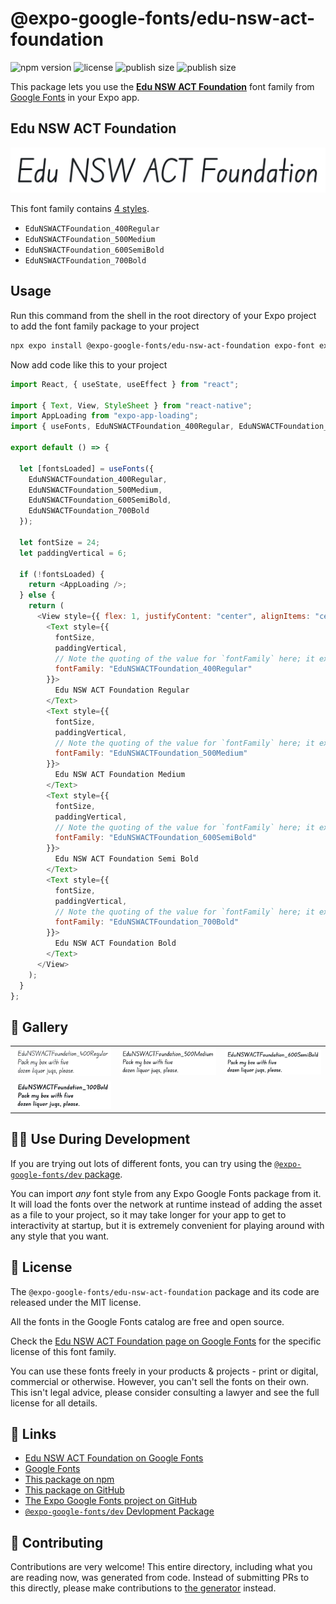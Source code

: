 # @expo-google-fonts/edu-nsw-act-foundation

![npm version](https://flat.badgen.net/npm/v/@expo-google-fonts/edu-nsw-act-foundation)
![license](https://flat.badgen.net/github/license/expo/google-fonts)
![publish size](https://flat.badgen.net/packagephobia/install/@expo-google-fonts/edu-nsw-act-foundation)
![publish size](https://flat.badgen.net/packagephobia/publish/@expo-google-fonts/edu-nsw-act-foundation)

This package lets you use the [**Edu NSW ACT Foundation**](https://fonts.google.com/specimen/Edu+NSW+ACT+Foundation) font family from [Google Fonts](https://fonts.google.com/) in your Expo app.

## Edu NSW ACT Foundation

![Edu NSW ACT Foundation](./font-family.png)

This font family contains [4 styles](#-gallery).

- `EduNSWACTFoundation_400Regular`
- `EduNSWACTFoundation_500Medium`
- `EduNSWACTFoundation_600SemiBold`
- `EduNSWACTFoundation_700Bold`

## Usage

Run this command from the shell in the root directory of your Expo project to add the font family package to your project

```sh
npx expo install @expo-google-fonts/edu-nsw-act-foundation expo-font expo-app-loading
```

Now add code like this to your project

```js
import React, { useState, useEffect } from "react";

import { Text, View, StyleSheet } from "react-native";
import AppLoading from "expo-app-loading";
import { useFonts, EduNSWACTFoundation_400Regular, EduNSWACTFoundation_500Medium, EduNSWACTFoundation_600SemiBold, EduNSWACTFoundation_700Bold } from '@expo-google-fonts/edu-nsw-act-foundation';

export default () => {

  let [fontsLoaded] = useFonts({
    EduNSWACTFoundation_400Regular, 
    EduNSWACTFoundation_500Medium, 
    EduNSWACTFoundation_600SemiBold, 
    EduNSWACTFoundation_700Bold
  });

  let fontSize = 24;
  let paddingVertical = 6;

  if (!fontsLoaded) {
    return <AppLoading />;
  } else {
    return (
      <View style={{ flex: 1, justifyContent: "center", alignItems: "center" }}>
        <Text style={{
          fontSize,
          paddingVertical,
          // Note the quoting of the value for `fontFamily` here; it expects a string!
          fontFamily: "EduNSWACTFoundation_400Regular"
        }}>
          Edu NSW ACT Foundation Regular
        </Text>
        <Text style={{
          fontSize,
          paddingVertical,
          // Note the quoting of the value for `fontFamily` here; it expects a string!
          fontFamily: "EduNSWACTFoundation_500Medium"
        }}>
          Edu NSW ACT Foundation Medium
        </Text>
        <Text style={{
          fontSize,
          paddingVertical,
          // Note the quoting of the value for `fontFamily` here; it expects a string!
          fontFamily: "EduNSWACTFoundation_600SemiBold"
        }}>
          Edu NSW ACT Foundation Semi Bold
        </Text>
        <Text style={{
          fontSize,
          paddingVertical,
          // Note the quoting of the value for `fontFamily` here; it expects a string!
          fontFamily: "EduNSWACTFoundation_700Bold"
        }}>
          Edu NSW ACT Foundation Bold
        </Text>
      </View>
    );
  }
};
```

## 🔡 Gallery


||||
|-|-|-|
|![EduNSWACTFoundation_400Regular](./EduNSWACTFoundation_400Regular.ttf.png)|![EduNSWACTFoundation_500Medium](./EduNSWACTFoundation_500Medium.ttf.png)|![EduNSWACTFoundation_600SemiBold](./EduNSWACTFoundation_600SemiBold.ttf.png)||
|![EduNSWACTFoundation_700Bold](./EduNSWACTFoundation_700Bold.ttf.png)||||


## 👩‍💻 Use During Development

If you are trying out lots of different fonts, you can try using the [`@expo-google-fonts/dev` package](https://github.com/expo/google-fonts/tree/master/font-packages/dev#readme).

You can import _any_ font style from any Expo Google Fonts package from it. It will load the fonts over the network at runtime instead of adding the asset as a file to your project, so it may take longer for your app to get to interactivity at startup, but it is extremely convenient for playing around with any style that you want.


## 📖 License

The `@expo-google-fonts/edu-nsw-act-foundation` package and its code are released under the MIT license.

All the fonts in the Google Fonts catalog are free and open source.

Check the [Edu NSW ACT Foundation page on Google Fonts](https://fonts.google.com/specimen/Edu+NSW+ACT+Foundation) for the specific license of this font family.

You can use these fonts freely in your products & projects - print or digital, commercial or otherwise. However, you can't sell the fonts on their own. This isn't legal advice, please consider consulting a lawyer and see the full license for all details.

## 🔗 Links

- [Edu NSW ACT Foundation on Google Fonts](https://fonts.google.com/specimen/Edu+NSW+ACT+Foundation)
- [Google Fonts](https://fonts.google.com/)
- [This package on npm](https://www.npmjs.com/package/@expo-google-fonts/edu-nsw-act-foundation)
- [This package on GitHub](https://github.com/expo/google-fonts/tree/master/font-packages/edu-nsw-act-foundation)
- [The Expo Google Fonts project on GitHub](https://github.com/expo/google-fonts)
- [`@expo-google-fonts/dev` Devlopment Package](https://github.com/expo/google-fonts/tree/master/font-packages/dev)

## 🤝 Contributing

Contributions are very welcome! This entire directory, including what you are reading now, was generated from code. Instead of submitting PRs to this directly, please make contributions to [the generator](https://github.com/expo/google-fonts/tree/master/packages/generator) instead.
